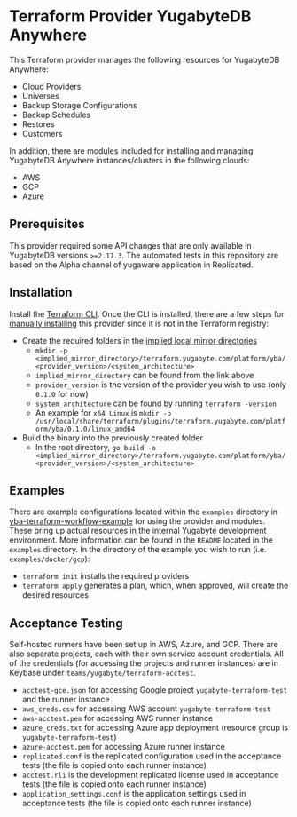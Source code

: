 # Terraform Provider YugabyteDB Anywhere

This Terraform provider manages the following resources for YugabyteDB Anywhere:
* Cloud Providers
* Universes
* Backup Storage Configurations
* Backup Schedules
* Restores
* Customers

In addition, there are modules included for installing and managing YugabyteDB Anywhere instances/clusters in the following clouds:
* AWS
* GCP
* Azure

## Prerequisites

This provider required some API changes that are only available in YugabyteDB versions `>=2.17.3`. 
The automated tests in this repository are based on the Alpha channel of yugaware application in Replicated.

## Installation

Install the [Terraform CLI](https://www.terraform.io/downloads). Once the CLI is installed, there are a few steps for [manually installing](https://www.terraform.io/cli/config/config-file#explicit-installation-method-configuration) this provider since it is not in the Terraform registry:
* Create the required folders in the [implied local mirror directories](https://www.terraform.io/cli/config/config-file#implied-local-mirror-directories)
  * `mkdir -p <implied_mirror_directory>/terraform.yugabyte.com/platform/yba/<provider_version>/<system_architecture>` 
  * `implied_mirror_directory` can be found from the link above
  * `provider_version` is the version of the provider you wish to use (only `0.1.0` for now)
  * `system_architecture` can be found by running `terraform -version`
  * An example for `x64 Linux` is `mkdir -p /usr/local/share/terraform/plugins/terraform.yugabyte.com/platform/yba/0.1.0/linux_amd64`
* Build the binary into the previously created folder
  * In the root directory, `go build -o <implied_mirror_directory>/terraform.yugabyte.com/platform/yba/<provider_version>/<system_architecture>`

## Examples

There are example configurations located within the `examples` directory in [yba-terraform-workflow-example](https://github.com/yugabyte/yba-terraform-workflow-example.git) for using the provider and modules. 
These bring up actual resources in the internal Yugabyte development environment.
More information can be found in the `README` located in the `examples` directory.
In the directory of the example you wish to run (i.e. `examples/docker/gcp`):
* `terraform init` installs the required providers
* `terraform apply` generates a plan, which, when approved, will create the desired resources

## Acceptance Testing

Self-hosted runners have been set up in AWS, Azure, and GCP.
There are also separate projects, each with their own service account credentials.
All of the credentials (for accessing the projects and runner instances) are in Keybase under `teams/yugabyte/terraform-acctest`.

* `acctest-gce.json` for accessing Google project `yugabyte-terraform-test` and the runner instance
* `aws_creds.csv` for accessing AWS account `yugabyte-terraform-test`
* `aws-acctest.pem` for accessing AWS runner instance
* `azure_creds.txt` for accessing Azure app deployment (resource group is `yugabyte-terraform-test`)
* `azure-acctest.pem` for accessing Azure runner instance
* `replicated.conf` is the replicated configuration used in the acceptance tests (the file is copied onto each runner instance)
* `acctest.rli` is the development replicated license used in acceptance tests (the file is copied onto each runner instance)
* `application_settings.conf` is the application settings used in acceptance tests (the file is copied onto each runner instance)
